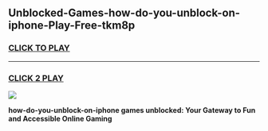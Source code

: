 
## Unblocked-Games-how-do-you-unblock-on-iphone-Play-Free-tkm8p
<h3>
<a href="https://premium76.site?title=how-do-you-unblock-on-iphone&ref=21A">CLICK TO PLAY</a></h3>
<hr>

<h3>
<a href="https://premium76.site?title=how-do-you-unblock-on-iphone&ref=21A">CLICK 2 PLAY</a>
  
</h3>

<a href="https://premium76.site?title=how-do-you-unblock-on-iphone&ref=21A"><img src="https://clearcache.store/games.png"></a>


**how-do-you-unblock-on-iphone games unblocked: Your Gateway to Fun and Accessible Online Gaming**
